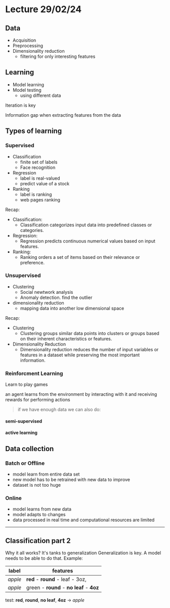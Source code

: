 # Lecture 29/02/24

## Data

- Acquisition
- Preprocessing
- Dimensionality reduction
  - filtering for only interesting features
 
## Learning

- Model learning
- Model testing
  - using different data
 
Iteration is key

Information gap when extracting features from the data

## Types of learning

### Supervised
- Classification 
  - finite set of labels 
  - Face recognition
- Regression
  - label is real-valued
  - predict value of a stock
- Ranking
  - label is ranking
  - web pages ranking

Recap:
- Classification:
  - Classification categorizes input data into predefined classes or
  categories.
- Regression:
  - Regression predicts continuous numerical values based on input
  features.
- Ranking:
  - Ranking orders a set of items based on their relevance or preference.
 
### Unsupervised

- Clustering
  - Social newtwork analysis 
  - Anomaly detection. find the outlier
- dimensionality reduction
  -  mapping data into another low dimensional space 

Recap:
- Clustering
  - Clustering groups similar data points into clusters or groups
    based on their inherent characteristics or features.
- Dimensionality Reduction
  - Dimensionality reduction reduces the number of input variables
    or features in a dataset while preserving the most important
    information.

### Reinforcment Learning

Learn to play games

an agent learns from the environment by interacting with it and
receiving rewards for performing actions

> if we have enough data we can also do:

#### semi-supervised
#### active learning

## Data collection

### Batch or Offline
  - model learn from entire data set
  - new model has to be retrained with new data to improve
  - dataset is not too huge
### Online
  - model learns from new data
  - model adapts to changes
  - data processed in real time and computational resources are limited

---

## Classification part 2

Why it all works? It's tanks to generalization
Generalization is key. A model needs to be able to do that.
Example:

| label | features |
| --- | --- |
_apple_ | **red** - **round** - leaf - 3oz,
_apple_ | green - **round** - **no leaf** - **4oz**

test: **red**, **round**, **no leaf**, **4oz** -> _apple_
